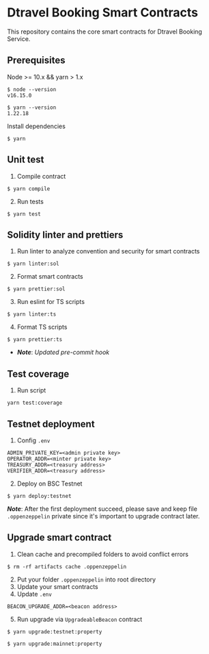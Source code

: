 # Dtravel Booking Smart Contracts

This repository contains the core smart contracts for Dtravel Booking Service.

## Prerequisites
Node >= 10.x && yarn > 1.x
```
$ node --version
v16.15.0

$ yarn --version
1.22.18
```

Install dependencies
```
$ yarn
```
## Unit test
1. Compile contract
```
$ yarn compile
```
2. Run tests
```
$ yarn test
```

## Solidity linter and prettiers
1. Run linter to analyze convention and security for smart contracts
```
$ yarn linter:sol
```
2. Format smart contracts
```
$ yarn prettier:sol
```
3. Run eslint for TS scripts
```
$ yarn linter:ts
```
4. Format TS scripts
```
$ yarn prettier:ts
```
* ***Note***: *Updated pre-commit hook*

## Test coverage
1. Run script
```
yarn test:coverage
```

## Testnet deployment
1. Config `.env`
```
ADMIN_PRIVATE_KEY=<admin private key>
OPERATOR_ADDR=<minter private key>
TREASURY_ADDR=<treasury address>
VERIFIER_ADDR=<treasury address>
```
2. Deploy on BSC Testnet
```
$ yarn deploy:testnet
```

***Note***: After the first deployment succeed, please save and keep file `.oppenzeppelin` private since it's important to upgrade contract later.

## Upgrade smart contract
1. Clean cache and precompiled folders to avoid conflict errors
```
$ rm -rf artifacts cache .oppenzeppelin
```
2. Put your folder `.oppenzeppelin` into root directory
3. Update your smart contracts
4. Update `.env`
```
BEACON_UPGRADE_ADDR=<beacon address>
```
5. Run upgrade via `UpgradeableBeacon` contract

```
$ yarn upgrade:testnet:property

$ yarn upgrade:mainnet:property
```